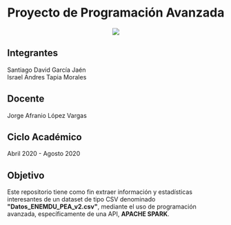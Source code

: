 <h1 align="center"> Proyecto de Programación Avanzada </h1>

<p align="center">
  <img src=https://www.utpl.edu.ec/manual_imagen/images/institucional/UTPL-INSTITUCIONAL-color.jpg />
</p>

##  **Integrantes** 
Santiago David García Jaén<br>
Israel Andres Tapia Morales
##  **Docente** 
Jorge Afranio López Vargas
##  **Ciclo Académico**
Abril 2020 - Agosto 2020

## Objetivo
Este repositorio tiene como fin extraer información y estadísticas interesantes de un dataset de tipo CSV denominado <b>"Datos_ENEMDU_PEA_v2.csv"</b>, mediante el uso de programación avanzada, específicamente de una API, <b>APACHE SPARK</b>.

